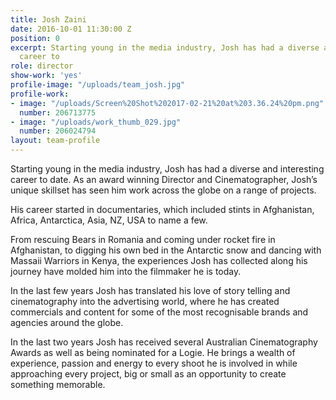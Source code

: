```yaml
---
title: Josh Zaini
date: 2016-10-01 11:30:00 Z
position: 0
excerpt: Starting young in the media industry, Josh has had a diverse and interesting
  career to
role: director
show-work: 'yes'
profile-image: "/uploads/team_josh.jpg"
profile-work:
- image: "/uploads/Screen%20Shot%202017-02-21%20at%203.36.24%20pm.png"
  number: 206713775
- image: "/uploads/work_thumb_029.jpg"
  number: 206024794
layout: team-profile
---
```


Starting young in the media industry, Josh has had a diverse and interesting career to date. As an award winning Director and Cinematographer, Josh’s unique skillset has seen him work across the globe on a range of projects.

His career started in documentaries, which included stints in Afghanistan, Africa, Antarctica, Asia, NZ, USA to name a few.

From rescuing Bears in Romania and coming under rocket fire in Afghanistan, to digging his own bed in the Antarctic snow and dancing with Massaii Warriors in Kenya, the experiences Josh has collected along his journey have molded him into the filmmaker he is today.

In the last few years Josh has translated his love of story telling and cinematography into the advertising world, where he has created commercials and content for some of the most recognisable brands and agencies around the globe.

In the last two years Josh has received several Australian Cinematography Awards as well as being nominated for a Logie. He brings a wealth of experience, passion and energy to every shoot he is involved in while approaching every project, big or small as an opportunity to create something memorable.